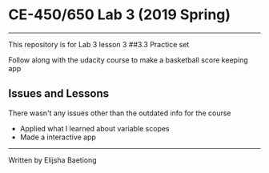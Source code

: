 # CE-450/650 Lab 3 (2019 Spring)
---
This repository is for Lab 3 lesson 3
##3.3 Practice set
 
Follow along with the udacity course to make a basketball score keeping app

## Issues and Lessons
 
There wasn't any issues other than the outdated info for the course
 
- Applied what I learned about variable scopes
- Made a interactive app
 
---
Written by Elijsha Baetiong  
